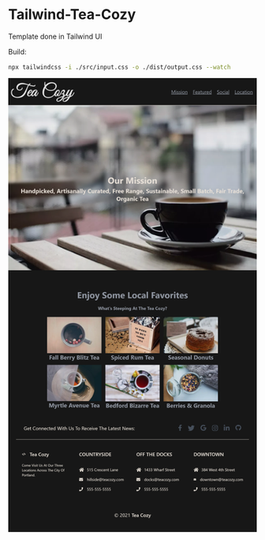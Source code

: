 # Tailwind-Tea-Cozy

Template done in Tailwind UI

Build:

```sh
npx tailwindcss -i ./src/input.css -o ./dist/output.css --watch
```

![image info](./screenshot.png)
